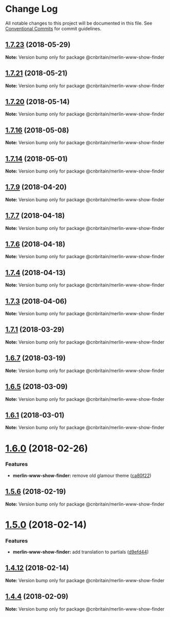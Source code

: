 # Change Log

All notable changes to this project will be documented in this file.
See [Conventional Commits](https://conventionalcommits.org) for commit guidelines.

<a name="1.7.23"></a>
## [1.7.23](https://github.com/cnduk/merlin-www-components/compare/@cnbritain/merlin-www-show-finder@1.7.22...@cnbritain/merlin-www-show-finder@1.7.23) (2018-05-29)




**Note:** Version bump only for package @cnbritain/merlin-www-show-finder

<a name="1.7.21"></a>
## [1.7.21](https://github.com/cnduk/merlin-www-components/compare/@cnbritain/merlin-www-show-finder@1.7.20...@cnbritain/merlin-www-show-finder@1.7.21) (2018-05-21)




**Note:** Version bump only for package @cnbritain/merlin-www-show-finder

<a name="1.7.20"></a>
## [1.7.20](https://github.com/cnduk/merlin-www-components/compare/@cnbritain/merlin-www-show-finder@1.7.19...@cnbritain/merlin-www-show-finder@1.7.20) (2018-05-14)




**Note:** Version bump only for package @cnbritain/merlin-www-show-finder

<a name="1.7.16"></a>
## [1.7.16](https://github.com/cnduk/merlin-www-components/compare/@cnbritain/merlin-www-show-finder@1.7.15...@cnbritain/merlin-www-show-finder@1.7.16) (2018-05-08)




**Note:** Version bump only for package @cnbritain/merlin-www-show-finder

<a name="1.7.14"></a>
## [1.7.14](https://github.com/cnduk/merlin-www-components/compare/@cnbritain/merlin-www-show-finder@1.7.13...@cnbritain/merlin-www-show-finder@1.7.14) (2018-05-01)




**Note:** Version bump only for package @cnbritain/merlin-www-show-finder

<a name="1.7.9"></a>
## [1.7.9](https://github.com/cnduk/merlin-www-components/compare/@cnbritain/merlin-www-show-finder@1.7.8...@cnbritain/merlin-www-show-finder@1.7.9) (2018-04-20)




**Note:** Version bump only for package @cnbritain/merlin-www-show-finder

<a name="1.7.7"></a>
## [1.7.7](https://github.com/cnduk/merlin-www-components/compare/@cnbritain/merlin-www-show-finder@1.7.6...@cnbritain/merlin-www-show-finder@1.7.7) (2018-04-18)




**Note:** Version bump only for package @cnbritain/merlin-www-show-finder

<a name="1.7.6"></a>
## [1.7.6](https://github.com/cnduk/merlin-www-components/compare/@cnbritain/merlin-www-show-finder@1.7.5...@cnbritain/merlin-www-show-finder@1.7.6) (2018-04-18)




**Note:** Version bump only for package @cnbritain/merlin-www-show-finder

<a name="1.7.4"></a>
## [1.7.4](https://github.com/cnduk/merlin-www-components/compare/@cnbritain/merlin-www-show-finder@1.7.3...@cnbritain/merlin-www-show-finder@1.7.4) (2018-04-13)




**Note:** Version bump only for package @cnbritain/merlin-www-show-finder

<a name="1.7.3"></a>
## [1.7.3](https://github.com/cnduk/merlin-www-components/compare/@cnbritain/merlin-www-show-finder@1.7.2...@cnbritain/merlin-www-show-finder@1.7.3) (2018-04-06)




**Note:** Version bump only for package @cnbritain/merlin-www-show-finder

<a name="1.7.1"></a>
## [1.7.1](https://github.com/cnduk/merlin-www-components/compare/@cnbritain/merlin-www-show-finder@1.7.0...@cnbritain/merlin-www-show-finder@1.7.1) (2018-03-29)




**Note:** Version bump only for package @cnbritain/merlin-www-show-finder

<a name="1.6.7"></a>
## [1.6.7](https://github.com/cnduk/merlin-www-components/compare/@cnbritain/merlin-www-show-finder@1.6.6...@cnbritain/merlin-www-show-finder@1.6.7) (2018-03-19)




**Note:** Version bump only for package @cnbritain/merlin-www-show-finder

<a name="1.6.5"></a>
## [1.6.5](https://github.com/cnduk/merlin-www-components/compare/@cnbritain/merlin-www-show-finder@1.6.4...@cnbritain/merlin-www-show-finder@1.6.5) (2018-03-09)




**Note:** Version bump only for package @cnbritain/merlin-www-show-finder

<a name="1.6.1"></a>
## [1.6.1](https://github.com/cnduk/merlin-www-components/compare/@cnbritain/merlin-www-show-finder@1.6.0...@cnbritain/merlin-www-show-finder@1.6.1) (2018-03-01)




**Note:** Version bump only for package @cnbritain/merlin-www-show-finder

<a name="1.6.0"></a>
# [1.6.0](https://github.com/cnduk/merlin-www-components/compare/@cnbritain/merlin-www-show-finder@1.5.11...@cnbritain/merlin-www-show-finder@1.6.0) (2018-02-26)


### Features

* **merlin-www-show-finder:** remove old glamour theme ([ca80f22](https://github.com/cnduk/merlin-www-components/commit/ca80f22))




<a name="1.5.6"></a>
## [1.5.6](https://github.com/cnduk/merlin-www-components/compare/@cnbritain/merlin-www-show-finder@1.5.5...@cnbritain/merlin-www-show-finder@1.5.6) (2018-02-19)




**Note:** Version bump only for package @cnbritain/merlin-www-show-finder

<a name="1.5.0"></a>
# [1.5.0](https://github.com/cnduk/merlin-www-components/compare/@cnbritain/merlin-www-show-finder@1.4.13...@cnbritain/merlin-www-show-finder@1.5.0) (2018-02-14)


### Features

* **merlin-www-show-finder:** add translation to partials ([d9efd44](https://github.com/cnduk/merlin-www-components/commit/d9efd44))




<a name="1.4.12"></a>
## [1.4.12](https://github.com/cnduk/merlin-www-components/compare/@cnbritain/merlin-www-show-finder@1.4.11...@cnbritain/merlin-www-show-finder@1.4.12) (2018-02-14)




**Note:** Version bump only for package @cnbritain/merlin-www-show-finder

<a name="1.4.4"></a>
## [1.4.4](https://github.com/cnduk/merlin-www-components/compare/@cnbritain/merlin-www-show-finder@1.4.3...@cnbritain/merlin-www-show-finder@1.4.4) (2018-02-09)




**Note:** Version bump only for package @cnbritain/merlin-www-show-finder
